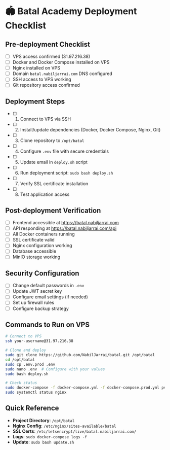 # 🏟️ Batal Academy Deployment Checklist

## Pre-deployment Checklist

- [ ] VPS access confirmed (31.97.216.38)
- [ ] Docker and Docker Compose installed on VPS
- [ ] Nginx installed on VPS
- [ ] Domain `batal.nabiljarrai.com` DNS configured
- [ ] SSH access to VPS working
- [ ] Git repository access confirmed

## Deployment Steps

- [ ] 1. Connect to VPS via SSH
- [ ] 2. Install/update dependencies (Docker, Docker Compose, Nginx, Git)
- [ ] 3. Clone repository to `/opt/batal`
- [ ] 4. Configure `.env` file with secure credentials
- [ ] 5. Update email in `deploy.sh` script
- [ ] 6. Run deployment script: `sudo bash deploy.sh`
- [ ] 7. Verify SSL certificate installation
- [ ] 8. Test application access

## Post-deployment Verification

- [ ] Frontend accessible at https://batal.nabiljarrai.com
- [ ] API responding at https://batal.nabiljarrai.com/api
- [ ] All Docker containers running
- [ ] SSL certificate valid
- [ ] Nginx configuration working
- [ ] Database accessible
- [ ] MinIO storage working

## Security Configuration

- [ ] Change default passwords in `.env`
- [ ] Update JWT secret key
- [ ] Configure email settings (if needed)
- [ ] Set up firewall rules
- [ ] Configure backup strategy

## Commands to Run on VPS

```bash
# Connect to VPS
ssh your-username@31.97.216.38

# Clone and deploy
sudo git clone https://github.com/NabilJarrai/batal.git /opt/batal
cd /opt/batal
sudo cp .env.prod .env
sudo nano .env  # Configure with your values
sudo bash deploy.sh

# Check status
sudo docker-compose -f docker-compose.yml -f docker-compose.prod.yml ps
sudo systemctl status nginx
```

## Quick Reference

- **Project Directory**: `/opt/batal`
- **Nginx Config**: `/etc/nginx/sites-available/batal`
- **SSL Certs**: `/etc/letsencrypt/live/batal.nabiljarrai.com/`
- **Logs**: `sudo docker-compose logs -f`
- **Update**: `sudo bash update.sh`
